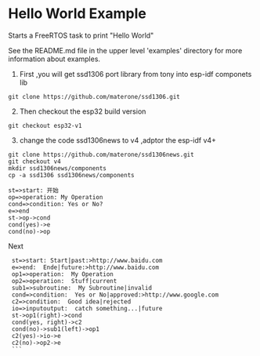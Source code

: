 # Hello World Example

Starts a FreeRTOS task to print "Hello World"

See the README.md file in the upper level 'examples' directory for more information about examples.

1. First ,you will get ssd1306 port library from tony into esp-idf componets lib
```
git clone https://github.com/materone/ssd1306.git
```
2. Then checkout the esp32 build version
```
git checkout esp32-v1
```
3. change the code ssd1306news to v4 ,adptor the esp-idf v4+
```
git clone https://github.com/materone/ssd1306news.git
git checkout v4
mkdir ssd1306news/components
cp -a ssd1306 ssd1306news/components
```
```flow
st=>start: 开始
op=>operation: My Operation
cond=>condition: Yes or No?
e=>end
st->op->cond
cond(yes)->e
cond(no)->op
```
Next
   ```flow
    st=>start: Start|past:>http://www.baidu.com
    e=>end:  Ende|future:>http://www.baidu.com
    op1=>operation:  My Operation
    op2=>operation:  Stuff|current
    sub1=>subroutine:  My Subroutine|invalid
    cond=>condition:  Yes or No|approved:>http://www.google.com
    c2=>condition:  Good idea|rejected
    io=>inputoutput:  catch something...|future
    st->op1(right)->cond
    cond(yes, right)->c2
    cond(no)->sub1(left)->op1
    c2(yes)->io->e
    c2(no)->op2->e
    ```
